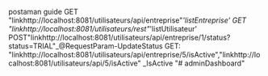 postaman guide 
GET "linkhttp://localhost:8081/utilisateurs/api/entreprise"_'listEntreprise'
GET "linkhttp://localhost:8081/utilisateurs/rest"_'listUtilisateur'
POST"linkhttp://localhost:8081/utilisateurs/api/entreprise/1/status?status=TRIAL"_@RequestParam-UpdateStatus
GET: "linkhttp://localhost:8081/utilisateurs/api/entreprise/5/isActive","linkhttp://localhost:8081/utilisateurs/api/5/isActive" _IsActive
"# adminDashboard" 
